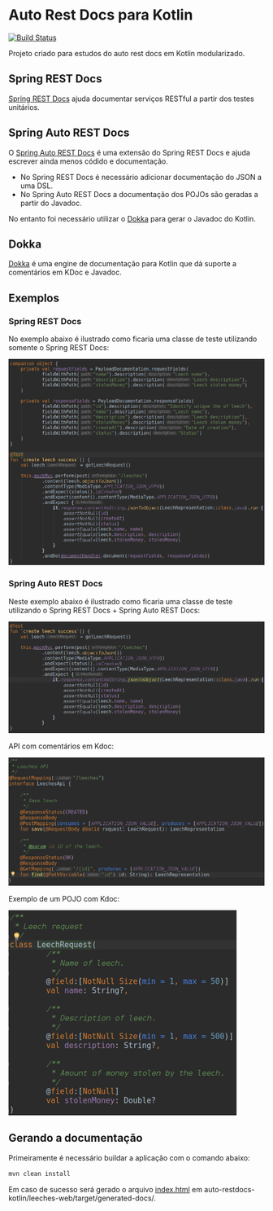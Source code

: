 # Auto Rest Docs para Kotlin

[![Build Status](https://travis-ci.com/danilopaiva/auto-restdocs-kotlin.svg?branch=master)](https://travis-ci.com/danilopaiva/auto-restdocs-kotlin)

Projeto criado para estudos do auto rest docs em Kotlin modularizado.

## Spring REST Docs

[Spring REST Docs](https://docs.spring.io/spring-restdocs/docs/current/reference/html5/) ajuda documentar serviços RESTful a partir dos testes unitários.

## Spring Auto REST Docs

O [Spring Auto REST Docs](https://htmlpreview.github.io/?https://github.com/ScaCap/spring-auto-restdocs/blob/v2.0.1/docs/index.html) é uma extensão do Spring REST Docs e ajuda escrever ainda menos códido e documentação.

* No Spring REST Docs é necessário adicionar documentação do JSON a uma DSL.
* No Spring Auto REST Docs a documentação dos POJOs são geradas a partir do Javadoc.

No entanto foi necessário utilizar o [Dokka](https://kotlinlang.org/docs/reference/kotlin-doc.html) para gerar o Javadoc do Kotlin.

## Dokka

[Dokka](https://kotlinlang.org/docs/reference/kotlin-doc.html) é uma engine de documentação para Kotlin que dá suporte a comentários em KDoc e Javadoc.

## Exemplos

### Spring REST Docs

No exemplo abaixo é ilustrado como ficaria uma classe de teste utilizando somente o Spring REST Docs:

![alt text](images/restdocs.png "Spring REST Docs")

### Spring Auto REST Docs
 
Neste exemplo abaixo é ilustrado como ficaria uma classe de teste utilizando o Spring REST Docs + Spring Auto REST Docs:

![alt text](images/autorestdocs.png "Spring Auto REST Docs")

API com comentários em Kdoc:

![alt text](images/api.png "API documentado com Kdoc e Javadoc")

Exemplo de um POJO com Kdoc:

![alt text](images/pojo.png "POJO documentado com Kdoc/Javadoc")

## Gerando a documentação

Primeiramente é necessário buildar a aplicação com o comando abaixo:

```bash
mvn clean install
```

Em caso de sucesso será gerado o arquivo [index.html](auto-restdocs-kotlin/leeches-web/target/generated-docs/index.html) em auto-restdocs-kotlin/leeches-web/target/generated-docs/.
